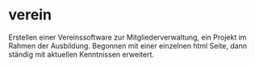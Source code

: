 # verein
Erstellen einer Vereinssoftware zur Mitgliederverwaltung,
 ein Projekt im Rahmen der Ausbildung. 
Begonnen mit einer einzelnen html Seite, 
dann ständig mit aktuellen Kenntnissen erweitert.
